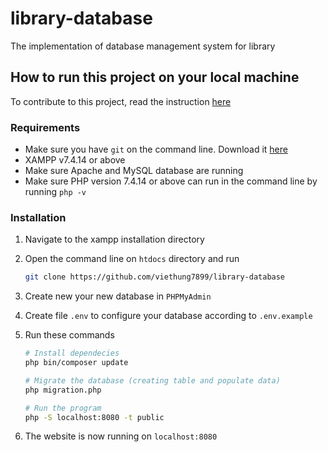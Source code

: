 # library-database

The implementation of database management system for library

## How to run this project on your local machine

To contribute to this project, read the instruction [here](docs/README.md)

### Requirements

- Make sure you have `git` on the command line. Download it [here](https://git-scm.com/downloads)
- XAMPP v7.4.14 or above
- Make sure Apache and MySQL database are running
- Make sure PHP version 7.4.14 or above can run in the command line by running `php -v`

### Installation

1. Navigate to the xampp installation directory

2. Open the command line on `htdocs` directory and run

    ```bash
    git clone https://github.com/viethung7899/library-database
    ```

3. Create new your new database in `PHPMyAdmin`

4. Create file `.env` to configure your database according to `.env.example`

5. Run these commands

    ```bash
    # Install dependecies
    php bin/composer update

    # Migrate the database (creating table and populate data)
    php migration.php

    # Run the program
    php -S localhost:8080 -t public
    ```

6. The website is now running on `localhost:8080`
